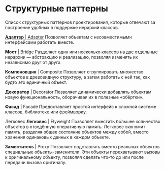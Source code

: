 # Структурные паттерны

Список структурных паттернов проектирования, которые отвечают за построение удобных в поддержке иерархий классов.

[**Адаптер** | Adapter](adapter.md)
Позволяет объектам с несовместимыми интерфейсами работать вместе.

**Мост** | Bridge
Разделяет один или несколько классов на две отдельные иерархии — абстракцию и реализацию, позволяя изменять их независимо друг от друга.

**Компоновщик** | Composite
Позволяет сгруппировать множество объектов в древовидную структуру, а затем работать с ней так, как будто это единичный объект.

**Декоратор** | Decorator
Позволяет динамически добавлять объектам новую функциональность, оборачивая их в полезные «обёртки».

**Фасад** | Facade
Предоставляет простой интерфейс к сложной системе классов, библиотеке или фреймворку.

Легковес
**Легковес** | Flyweight
Позволяет вместить бóльшее количество объектов в отведённую оперативную память. Легковес экономит память, разделяя общее состояние объектов между собой, вместо хранения одинаковых данных в каждом объекте.


**Заместитель** | Proxy
Позволяет подставлять вместо реальных объектов специальные объекты-заменители. Эти объекты перехватывают вызовы к оригинальному объекту, позволяя сделать что-то до или после передачи вызова оригиналу.
